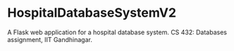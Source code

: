 # HospitalDatabaseSystemV2
A Flask web application for a hospital database system. CS 432: Databases assignment, IIT Gandhinagar.
